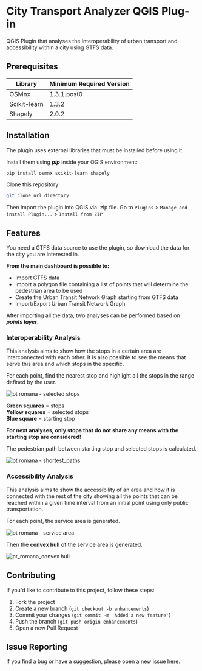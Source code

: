 # City Transport Analyzer QGIS Plug-in

QGIS Plugin that analyses the interoperability of urban transport and accessibility within a city using GTFS data.

## Prerequisites
| Library            | Minimum Required Version  |
|--------------------|---------------------------|
| OSMnx              | 1.3.1.post0               |
| Scikit-learn       | 1.3.2                     |
| Shapely            | 2.0.2                     |

## Installation
The plugin uses external libraries that must be installed before using it.

Install them using ***pip*** inside your QGIS environment:

```bash
pip install osmnx scikit-learn shapely
```

Clone this repository:
```bash
git clone url_directory
```

Then import the plugin into QGIS via .zip file. Go to `Plugins` > `Manage and install Plugin...` > `Install from ZIP` 

## Features

You need a GTFS data source to use the plugin, so download the data for the city you are interested in.

**From the main dashboard is possible to:**


- Import GTFS data
- Import a polygon file containing a list of points that will determine the pedestrian area to be used
- Create the Urban Transit Network Graph starting from GTFS data
- Import/Export Urban Transit Network Graph

After importing all the data, two analyses can be performed based on ***points layer***.

### Interoperability Analysis

This analysis aims to show how the stops in a certain area are interconnected with each other. It is also possible to see the means that serve this area and which stops in the specific.

For each point, find the nearest stop and highlight all the stops in the range defined by the user.

![pt romana - selected stops](https://github.com/gianmarconaro/qgis-plugin/assets/57094315/bae022f1-62d4-4342-abd7-ba4a7494be5e)

**Green squares** = stops \
**Yellow squares** = selected stops \
**Blue square** = starting stop

**For next analyses, only stops that do not share any means with the starting stop are considered!**

The pedestrian path between starting stop and selected stops is calculated.

![pt romana - shortest_paths](https://github.com/gianmarconaro/qgis-plugin/assets/57094315/e563b49b-1b66-46b9-ab5e-370d14efce70)

### Accessibility Analysis

This analysis aims to show the accessibility of an area and how it is connected with the rest of the city showing all the points that can be reached within a given time interval from an initial point using only public transportation.

For each point, the service area is generated.

![pt romana - service area](https://github.com/gianmarconaro/qgis-plugin/assets/57094315/4c1e2a80-c076-4faf-94c7-144513c07fdf)

Then the **convex hull** of the service area is generated.

![pt_romana_convex hull](https://github.com/gianmarconaro/qgis-plugin/assets/57094315/84831cc2-c6f3-4e3e-a19b-b99d83931108)


## Contributing

If you'd like to contribute to this project, follow these steps:

1. Fork the project
2. Create a new branch (`git checkout -b enhancements`)
3. Commit your changes (`git commit -m 'Added a new feature'`)
4. Push the branch (`git push origin enhancements`)
5. Open a new Pull Request

## Issue Reporting

If you find a bug or have a suggestion, please open a new issue [here](https://github.com/gianmarconaro/qgis-plugin/issues).
